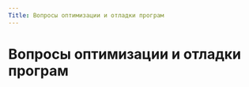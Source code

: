 ```yaml
---
Title: Вопросы оптимизации и отладки програм
---
```



Вопросы оптимизации и отладки програм
=====================================
